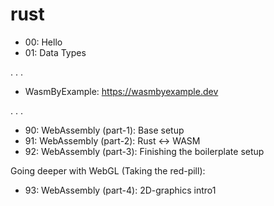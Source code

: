 # rust

* 00: Hello
* 01: Data Types

.
.
.

* WasmByExample: https://wasmbyexample.dev

.
.
.

* 90: WebAssembly (part-1):  Base setup
* 91: WebAssembly (part-2):  Rust <-> WASM
* 92: WebAssembly (part-3):  Finishing the boilerplate setup


Going deeper with WebGL (Taking the red-pill):
* 93: WebAssembly (part-4):  2D-graphics intro1